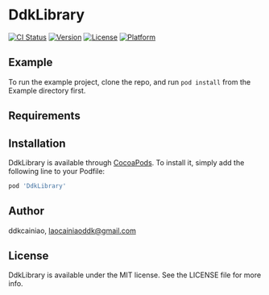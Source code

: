 # DdkLibrary

[![CI Status](https://img.shields.io/travis/ddkcainiao/DdkLibrary.svg?style=flat)](https://travis-ci.org/ddkcainiao/DdkLibrary)
[![Version](https://img.shields.io/cocoapods/v/DdkLibrary.svg?style=flat)](https://cocoapods.org/pods/DdkLibrary)
[![License](https://img.shields.io/cocoapods/l/DdkLibrary.svg?style=flat)](https://cocoapods.org/pods/DdkLibrary)
[![Platform](https://img.shields.io/cocoapods/p/DdkLibrary.svg?style=flat)](https://cocoapods.org/pods/DdkLibrary)

## Example

To run the example project, clone the repo, and run `pod install` from the Example directory first.

## Requirements

## Installation

DdkLibrary is available through [CocoaPods](https://cocoapods.org). To install
it, simply add the following line to your Podfile:

```ruby
pod 'DdkLibrary'
```

## Author

ddkcainiao, laocainiaoddk@gmail.com

## License

DdkLibrary is available under the MIT license. See the LICENSE file for more info.
